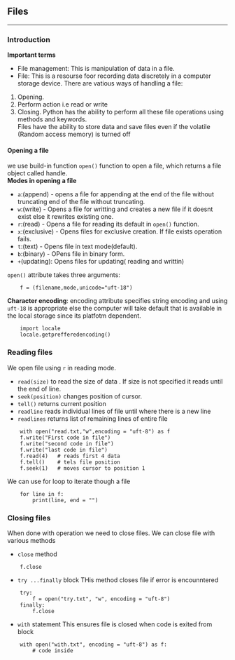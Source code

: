 ## 		Files
***
###	Introduction
**Important terms**<br/>
-	File management: This is manipulation of data in a file.
-	File: This is a resourse foor recording data discretely in a computer storage device.
There are vatious ways of handling a file:<br/>
1.	Opening.
2.	Perform action i.e read or write
3.	Closing.
Python has the ability to perform all these file operations using methods and keywords.<br/>
Files have the ability to store data  and save files even if the volatile (Random access memory) is turned off
####	Opening a file
we use build-in function `open()` function to open a file, which returns a file object called handle.<br/>
**Modes in opening a file**
-	`a`:(append) - opens a file for appending at the end of the file without truncating end of the file without truncating.
-	`w`:(write) - Opens a file for writting and creates a new file if it doesnt exist else it rewrites existing one.
-	`r`:(read) - Opens a file for reading its default in `open()` function.
-	`x`:(exclusive) - Opens files for exclusive creation. If  file exists operation fails.
-	`t`:(text) - Opens file in text mode(default).
-	`b`:(binary) - OPens file in binary form.
-	`+`(updating): Opens files for updating( reading and writtin)

`open()` attribute takes three arguments:
```
	f = (filename,mode,unicode="uft-18")
```
**Character encoding**: encoding attribute specifies string encoding and using `uft-18` is appropriate else the computer will take default that is available in the local storage since its platfotm dependent.
```
	import locale
	locale.getprefferedencoding()
```
###	Reading files
We open file using `r` in reading mode.
-	`read(size)` to read the size of data . If size is not specified it reads until the end of line.
-	`seek(position)` changes position of cursor.
-	`tell()` returns current position
-	`readline` reads individual lines of file until where there is a new line
-	`readlines` returns list of remaining lines of entire file

```
	with open("read.txt,"w",encoding = "uft-8") as f
	f.write("First code in file")
	f.write("second code in file")
	f.write("last code in file")
	f.read(4)	# reads first 4 data
	f.tell()	# tels file position
	f.seek(1)	# moves cursor to position 1
```
We can use for loop to iterate though a file
```
	for line in f:
		print(line, end = "")
```
###	Closing files
When done with operation we need to close files. We can close file with various methods
-	`close` method

```
	f.close
```
-	`try ...finally` block
THis method closes file if error is encounntered
```
	try:
		f = open("try.txt", "w", encoding = "uft-8")
	finally:
		f.close
```
-	`with` statement
This ensures file is closed when code is exited from block
```
	with open("with.txt", encoding = "uft-8") as f:
		# code inside
```

